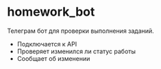 # homework_bot

Телеграм бот для проверки выполнения заданий.
- Подключается к API
- Проверяет изменился ли статус работы
- Сообщает об изменении
